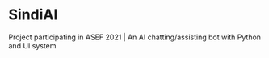 # SindiAI
Project participating in ASEF 2021 | An AI chatting/assisting bot with Python and UI system
